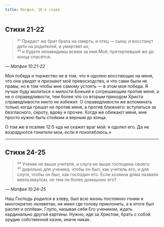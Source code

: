 ```yaml
---
title: Матфея, 10-я глава
---
```


## Стихи 21-22

> ²¹ Предаст же брат брата на смерть, и отец — сына; и восстанут дети на родителей, и умертвят их;  
> ²² и будете ненавидимы всеми за имя Моё; претерпевший же до конца спасётся.

— <cite>Матфея&nbsp;10:21-22</cite>

Моя победа и торжество не в том, что я одолею восстающих на меня, что они увидят и признают моё превосходство,
и что сами были не правы, но в том чтобы мне самому устоять — в этом моя победа. Я лучше буду молиться о милости
Божьей к согрешающим против меня, а не о справедливости, тем более что со вторым приходом Христа
справедливости никто не избежит. О справедливости же вспоминать только когда грешат не против меня, а против ближнего:
вступаться за безгласного, сироту, вдову и прочее. Когда же обижают меня, мне просто нужно быть стойким и верным до конца.

О том же в псалме 12:5 «да не скажет враг мой: я одолел его. Да не возрадуются гонители мои, если я поколеблюсь.»

***

## Стихи 24-25

> ²⁴ Ученик не выше учителя, и слуга не выше господина своего:  
> ²⁵ довольно для ученика, чтобы он был, как учитель его, и для слуги, чтобы он был, как господин его.
> Если хозяина дома назвали веельзевулом, не тем ли более домашних его?

— <cite>Матфея&nbsp;10:24-25</cite>

Наш Господь родился в хлеву, был всю жизнь постоянно гоним и многократно оклеветан, не имел где голову приклонить,
а в итоге был распят и оплёван. Глупо, называя себя Его учеником, ждать кардинально другой картины.
Нужно, идя за Христом, брать с собой орудие собственной казни, иначе никак.
